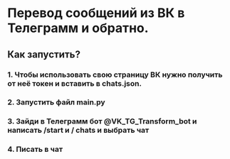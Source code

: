 # Перевод сообщений из ВК в Телеграмм и обратно.
## Как запустить?
### 1. Чтобы использовать свою страницу ВК нужно получить от неё токен и вставить в chats.json.
### 2. Запустить файл main.py
### 3. Зайди в Телеграмм бот @VK_TG_Transform_bot и написать /start и / chats и выбрать чат
### 4. Писать в чат